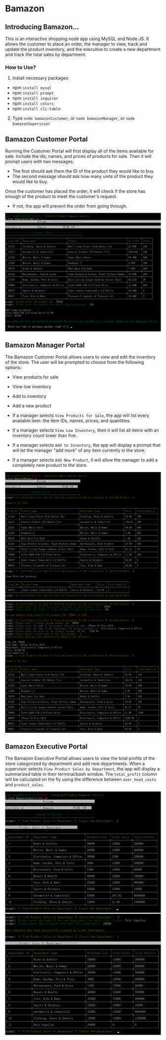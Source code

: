 # Bamazon

## Introducing Bamazon...
 

This is an interactive shopping node app using MySQL and Node.JS. It allows the customer to place an order, the manager to view, track and update the product inventory, and the executive to create a new department and track the total sales by department.

### How to Use?
1. Install necessary packages: 

* npm `install mysql`
* npm `install prompt`
* npm `install inquirer`
* npm `install colors`
* npm `install cli-table`
    
2. Type `node bamazonCustomer`, or `node bamazonManager`, or `node bamazonSupervisor`
 
## Bamazon Customer Portal
 

Running the Customer Portal will first display all of the items available for sale. Include the ids, names, and prices of products for sale. Then it will prompt users with two messages.

   * The first should ask them the ID of the product they would like to buy.
   * The second message should ask how many units of the product they would like to buy.

Once the customer has placed the order, it will check if the store has enough of the product to meet the customer's request.

   * If not, the app will prevent the order from going through.

![Customer Portal](images/customer.png)


## Bamazon Manager Portal
 

The Bamazon Customer Portal allows users to view and edit the inventory of the store.  The user will be prompted to choose from the following options:
* View products for sale
* View low inventory
* Add to inventory
* Add a new product

* If a manager selects `View Products for Sale`, the app will list every available item: the item IDs, names, prices, and quantities.
* If a manager selects `View Low Inventory`, then it will list all items with an inventory count lower than five.
* If a manager selects `Add to Inventory`, the app will display a prompt that will let the manager "add more" of any item currently in the store.
* If a manager selects `Add New Product`, it will allow the manager to add a completely new product to the store.


![Bamazon Manager Portal](images/manager1.png)
![Bamazon Manager Portal](images/manager2.png)


## Bamazon Executive Portal
 

The Bamazon Executive Portal allows users to view the total profits of the store categorized by department and add new departments. When a supervisor selects `View Product Sales by Department`, the app will display a summarized table in their terminal/bash window. The `total_profit` column will be calculated on the fly using the difference between `over_head_costs` and `product_sales`. 

![Bamazon Executive Portal](images/executive1.png)
![Bamazon Executive Portal](images/executive2.png)




